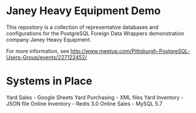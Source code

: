 # Janey Heavy Equipment Demo

This repository is a collection of representative databases and configurations for the PostgreSQL Foreign Data Wrappers demonstration company Janey Heavy Equipment.

For more information, see http://www.meetup.com/Pittsburgh-PostgreSQL-Users-Group/events/227122452/


# Systems in Place

Yard Sales - Google Sheets
Yard Purchasing - XML files
Yard Inventory - JSON file
Online Inventory - Redis 3.0
Online Sales - MySQL 5.7


